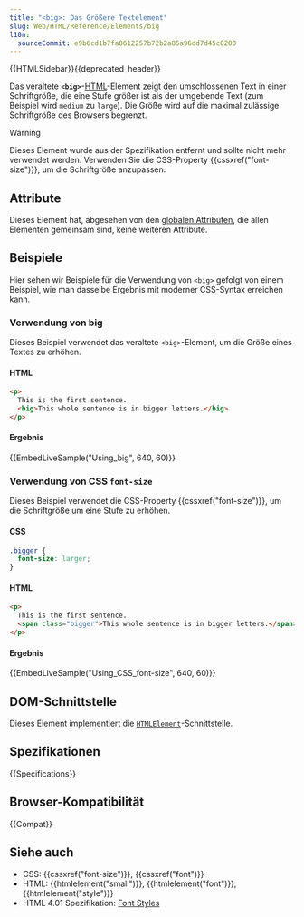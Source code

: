 ```yaml
---
title: "<big>: Das Größere Textelement"
slug: Web/HTML/Reference/Elements/big
l10n:
  sourceCommit: e9b6cd1b7fa8612257b72b2a85a96dd7d45c0200
---
```


{{HTMLSidebar}}{{deprecated_header}}

Das veraltete **`<big>`**-[HTML](/de/docs/Web/HTML)-Element zeigt den umschlossenen Text in einer Schriftgröße, die eine Stufe größer ist als der umgebende Text (zum Beispiel wird `medium` zu `large`). Die Größe wird auf die maximal zulässige Schriftgröße des Browsers begrenzt.

> [!WARNING]
> Dieses Element wurde aus der Spezifikation entfernt und sollte nicht mehr verwendet werden. Verwenden Sie die CSS-Property {{cssxref("font-size")}}, um die Schriftgröße anzupassen.

## Attribute

Dieses Element hat, abgesehen von den [globalen Attributen](/de/docs/Web/HTML/Reference/Global_attributes), die allen Elementen gemeinsam sind, keine weiteren Attribute.

## Beispiele

Hier sehen wir Beispiele für die Verwendung von `<big>` gefolgt von einem Beispiel, wie man dasselbe Ergebnis mit moderner CSS-Syntax erreichen kann.

### Verwendung von big

Dieses Beispiel verwendet das veraltete `<big>`-Element, um die Größe eines Textes zu erhöhen.

#### HTML

```html
<p>
  This is the first sentence.
  <big>This whole sentence is in bigger letters.</big>
</p>
```

#### Ergebnis

{{EmbedLiveSample("Using_big", 640, 60)}}

### Verwendung von CSS `font-size`

Dieses Beispiel verwendet die CSS-Property {{cssxref("font-size")}}, um die Schriftgröße um eine Stufe zu erhöhen.

#### CSS

```css
.bigger {
  font-size: larger;
}
```

#### HTML

```html
<p>
  This is the first sentence.
  <span class="bigger">This whole sentence is in bigger letters.</span>
</p>
```

#### Ergebnis

{{EmbedLiveSample("Using_CSS_font-size", 640, 60)}}

## DOM-Schnittstelle

Dieses Element implementiert die [`HTMLElement`](/de/docs/Web/API/HTMLElement)-Schnittstelle.

<!-- ## Technische Zusammenfassung -->

## Spezifikationen

{{Specifications}}

## Browser-Kompatibilität

{{Compat}}

## Siehe auch

- CSS: {{cssxref("font-size")}}, {{cssxref("font")}}
- HTML: {{htmlelement("small")}}, {{htmlelement("font")}}, {{htmlelement("style")}}
- HTML 4.01 Spezifikation: [Font Styles](https://www.w3.org/TR/html4/present/graphics.html#h-15.2)
